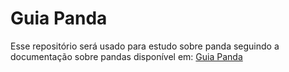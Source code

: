 # Guia Panda
Esse repositório será usado para estudo sobre panda seguindo a documentação sobre pandas disponível em: [Guia Panda ](https://pandas.pydata.org/docs/user_guide/index.html)
